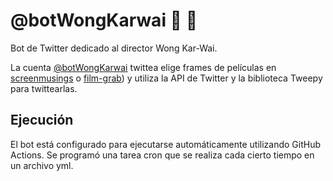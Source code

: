 # @botWongKarwai :robot: :cinema:

Bot de Twitter dedicado al director Wong Kar-Wai. 

La cuenta [@botWongKarwai](https://twitter.com/botWongKarwai) twittea elige frames de películas en [screenmusings](https://screenmusings.org/movie-director/Wong-Kar-Wai/) o [film-grab](https://film-grab.com/category/wong-kar-wai/)) y utiliza la API de Twitter y la biblioteca Tweepy para twittearlas.

## Ejecución 

El bot está configurado para ejecutarse automáticamente utilizando GitHub Actions. Se programó una tarea cron que se realiza cada cierto tiempo en un archivo yml.
